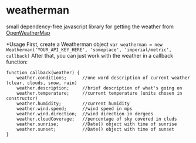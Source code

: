 weatherman
==========
small dependency-free javascript library for getting the weather from [OpenWeatherMap](http://openweathermap.org/)

*Usage
First, create a Weatherman object
`var weatherman = new Weatherman('YOUR_API_KEY_HERE', 'someplace', 'imperial/metric', callback)`
After that, you can just work with the weather in a callback function:

    function callback(weather) {
        weather.conditions;      //one word description of current weather (clear, clouds, snow, rain)
        weather.description;     //brief description of what's going on
        weather.temperature;     //current temperature (units chosen in constructor)
        weather.humidity;        //current humidity
        weather.wind.speed;      //wind speed in mps
        weather.wind.direction;  //wind direction in dergees
        weather.cloudCoverage;   //percentage of sky covered in cluds
        weather.sunrise;         //Date() object with time of sunrise
        weather.sunset;          //Date() object with time of sunset
    }

